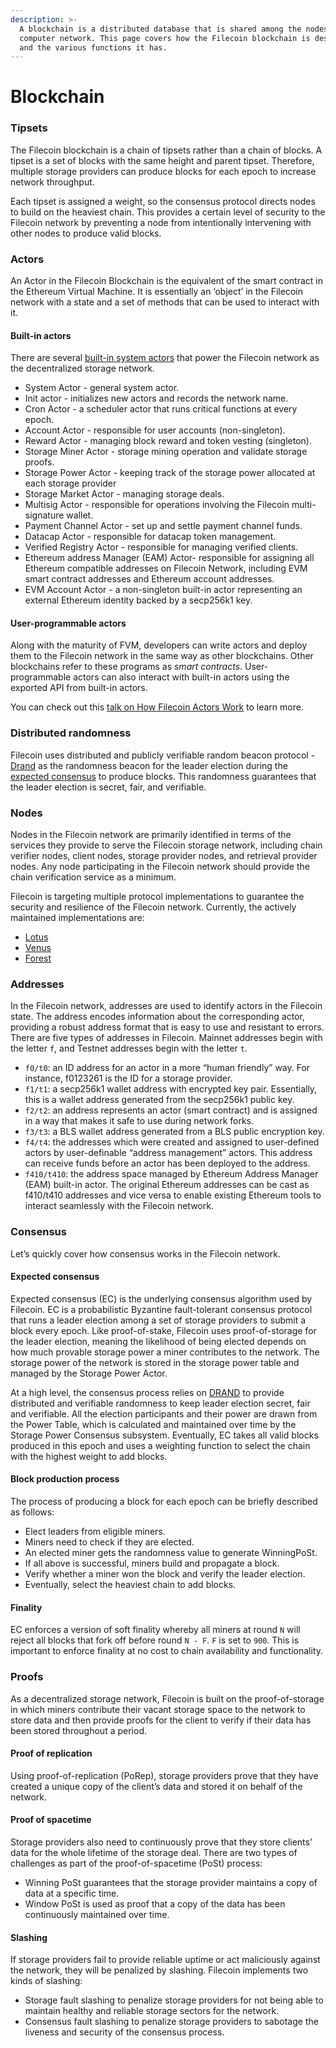```yaml
---
description: >-
  A blockchain is a distributed database that is shared among the nodes of a
  computer network. This page covers how the Filecoin blockchain is designed,
  and the various functions it has.
---
```


# Blockchain

### Tipsets

The Filecoin blockchain is a chain of tipsets rather than a chain of blocks. A tipset is a set of blocks with the same height and parent tipset. Therefore, multiple storage providers can produce blocks for each epoch to increase network throughput.

Each tipset is assigned a weight, so the consensus protocol directs nodes to build on the heaviest chain. This provides a certain level of security to the Filecoin network by preventing a node from intentionally intervening with other nodes to produce valid blocks.

### Actors

An Actor in the Filecoin Blockchain is the equivalent of the smart contract in the Ethereum Virtual Machine. It is essentially an ‘object’ in the Filecoin network with a state and a set of methods that can be used to interact with it.

#### Built-in actors

There are several [built-in system actors](https://spec.filecoin.io/#section-systems.filecoin\_vm.sysactors) that power the Filecoin network as the decentralized storage network.

* System Actor - general system actor.
* Init actor - initializes new actors and records the network name.
* Cron Actor - a scheduler actor that runs critical functions at every epoch.
* Account Actor - responsible for user accounts (non-singleton).
* Reward Actor - managing block reward and token vesting (singleton).
* Storage Miner Actor - storage mining operation and validate storage proofs.
* Storage Power Actor - keeping track of the storage power allocated at each storage provider
* Storage Market Actor - managing storage deals.
* Multisig Actor - responsible for operations involving the Filecoin multi-signature wallet.
* Payment Channel Actor - set up and settle payment channel funds.
* Datacap Actor - responsible for datacap token management.
* Verified Registry Actor - responsible for managing verified clients.
* Ethereum address Manager (EAM) Actor- responsible for assigning all Ethereum compatible addresses on Filecoin Network, including EVM smart contract addresses and Ethereum account addresses.
* EVM Account Actor - a non-singleton built-in actor representing an external Ethereum identity backed by a secp256k1 key.

#### User-programmable actors

Along with the maturity of FVM, developers can write actors and deploy them to the Filecoin network in the same way as other blockchains. Other blockchains refer to these programs as _smart contracts_. User-programmable actors can also interact with built-in actors using the exported API from built-in actors.

You can check out this [talk on How Filecoin Actors Work](https://curriculum.pl-launchpad.io/curriculum/filecoin/protocol/#how-filecoin-actors-work--zenground0--protocol-labs) to learn more.

### Distributed randomness

Filecoin uses distributed and publicly verifiable random beacon protocol - [Drand](https://drand.love) as the randomness beacon for the leader election during the [expected consensus](https://docs.filecoin.io/basics/what-is-filecoin/blockchain/#consensus) to produce blocks. This randomness guarantees that the leader election is secret, fair, and verifiable.

### Nodes

Nodes in the Filecoin network are primarily identified in terms of the services they provide to serve the Filecoin storage network, including chain verifier nodes, client nodes, storage provider nodes, and retrieval provider nodes. Any node participating in the Filecoin network should provide the chain verification service as a minimum.

Filecoin is targeting multiple protocol implementations to guarantee the security and resilience of the Filecoin network. Currently, the actively maintained implementations are:

* [Lotus](https://lotus.filecoin.io/)
* [Venus](https://github.com/filecoin-project/venus)
* [Forest](https://github.com/ChainSafe/forest)

### Addresses

In the Filecoin network, addresses are used to identify actors in the Filecoin state. The address encodes information about the corresponding actor, providing a robust address format that is easy to use and resistant to errors. There are five types of addresses in Filecoin. Mainnet addresses begin with the letter `f`, and Testnet addresses begin with the letter `t`.

* `f0/t0`: an ID address for an actor in a more “human friendly” way. For instance, f0123261 is the ID for a storage provider.
* `f1/t1`: a secp256k1 wallet address with encrypted key pair. Essentially, this is a wallet address generated from the secp256k1 public key.
* `f2/t2`: an address represents an actor (smart contract) and is assigned in a way that makes it safe to use during network forks.
* `f3/t3`: a BLS wallet address generated from a BLS public encryption key.
* `f4/t4`: the addresses which were created and assigned to user-defined actors by user-definable “address management” actors. This address can receive funds before an actor has been deployed to the address.
* `f410/t410`: the address space managed by Ethereum Address Manager (EAM) built-in actor. The original Ethereum addresses can be cast as f410/t410 addresses and vice versa to enable existing Ethereum tools to interact seamlessly with the Filecoin network.

### Consensus

Let’s quickly cover how consensus works in the Filecoin network.

#### Expected consensus

Expected consensus (EC) is the underlying consensus algorithm used by Filecoin. EC is a probabilistic Byzantine fault-tolerant consensus protocol that runs a leader election among a set of storage providers to submit a block every epoch. Like proof-of-stake, Filecoin uses proof-of-storage for the leader election, meaning the likelihood of being elected depends on how much provable storage power a miner contributes to the network. The storage power of the network is stored in the storage power table and managed by the Storage Power Actor.

At a high level, the consensus process relies on [DRAND](https://drand.love/) to provide distributed and verifiable randomness to keep leader election secret, fair and verifiable. All the election participants and their power are drawn from the Power Table, which is calculated and maintained over time by the Storage Power Consensus subsystem. Eventually, EC takes all valid blocks produced in this epoch and uses a weighting function to select the chain with the highest weight to add blocks.

#### Block production process

The process of producing a block for each epoch can be briefly described as follows:

* Elect leaders from eligible miners.
* Miners need to check if they are elected.
* An elected miner gets the randomness value to generate WinningPoSt.
* If all above is successful, miners build and propagate a block.
* Verify whether a miner won the block and verify the leader election.
* Eventually, select the heaviest chain to add blocks.

#### Finality

EC enforces a version of soft finality whereby all miners at round `N` will reject all blocks that fork off before round `N - F`. `F` is set to `900`. This is important to enforce finality at no cost to chain availability and functionality.

### Proofs

As a decentralized storage network, Filecoin is built on the proof-of-storage in which miners contribute their vacant storage space to the network to store data and then provide proofs for the client to verify if their data has been stored throughout a period.

#### Proof of replication

Using proof-of-replication (PoRep), storage providers prove that they have created a unique copy of the client’s data and stored it on behalf of the network.

#### Proof of spacetime

Storage providers also need to continuously prove that they store clients’ data for the whole lifetime of the storage deal. There are two types of challenges as part of the proof-of-spacetime (PoSt) process:

* Winning PoSt guarantees that the storage provider maintains a copy of data at a specific time.
* Window PoSt is used as proof that a copy of the data has been continuously maintained over time.

#### Slashing

If storage providers fail to provide reliable uptime or act maliciously against the network, they will be penalized by slashing. Filecoin implements two kinds of slashing:

* Storage fault slashing to penalize storage providers for not being able to maintain healthy and reliable storage sectors for the network.
* Consensus fault slashing to penalize storage providers to sabotage the liveness and security of the consensus process.
